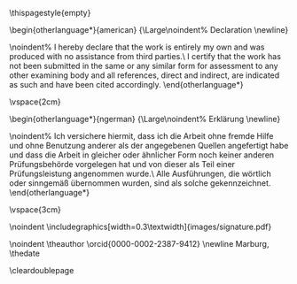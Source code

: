 \thispagestyle{empty}

\begin{otherlanguage*}{american}
{\Large\noindent%
Declaration \newline}

\noindent%
I hereby declare that the work is entirely my own and was produced with no assistance from third parties.\\
I certify that the work has not been submitted in the same or any similar form for assessment to any other examining body and all references, direct and indirect, are indicated as such and have been cited accordingly.
\end{otherlanguage*}

\vspace{2cm}

\begin{otherlanguage*}{ngerman}
{\Large\noindent%
Erklärung \newline}

\noindent%
Ich versichere hiermit, dass ich die Arbeit ohne fremde Hilfe und ohne Benutzung anderer als der angegebenen Quellen angefertigt habe und dass die Arbeit in gleicher oder ähnlicher Form noch keiner anderen Prüfungsbehörde vorgelegen hat und von dieser als Teil einer Prüfungsleistung angenommen wurde.\\
Alle Ausführungen, die wörtlich oder sinngemäß übernommen wurden, sind als solche gekennzeichnet.
\end{otherlanguage*}

\vspace{3cm}

\noindent
\includegraphics[width=0.3\textwidth]{images/signature.pdf}

\noindent
\theauthor \orcid{0000-0002-2387-9412} \newline
Marburg, \thedate

\cleardoublepage

<!-- \pagestyle{fancy} -->
